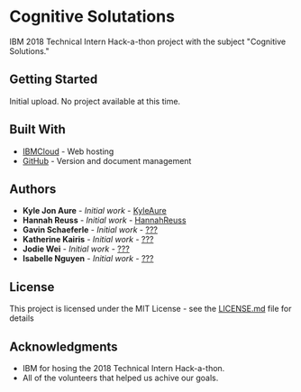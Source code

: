 # Cognitive Solutations

IBM 2018 Technical Intern Hack-a-thon project with the subject "Cognitive Solutions."

## Getting Started

Initial upload.  No project available at this time.

## Built With

* [IBMCloud](https://www.ibm.com/cloud/) - Web hosting
* [GitHub](https://github.com/) - Version and document management

## Authors

* **Kyle Jon Aure** - *Initial work* - [KyleAure](https://github.com/KyleAure)
* **Hannah Reuss** - *Initial work* - [HannahReuss](https://github.com/hannah-reuss)
* **Gavin Schaeferle** - *Initial work* - [???](#)
* **Katherine Kairis** - *Initial work* - [???](#)
* **Jodie Wei** - *Initial work* - [???](#)
* **Isabelle Nguyen** - *Initial work* - [???](#)

## License

This project is licensed under the MIT License - see the [LICENSE.md](LICENSE.md) file for details

## Acknowledgments

* IBM for hosing the 2018 Technical Intern Hack-a-thon.
* All of the volunteers that helped us achive our goals.

